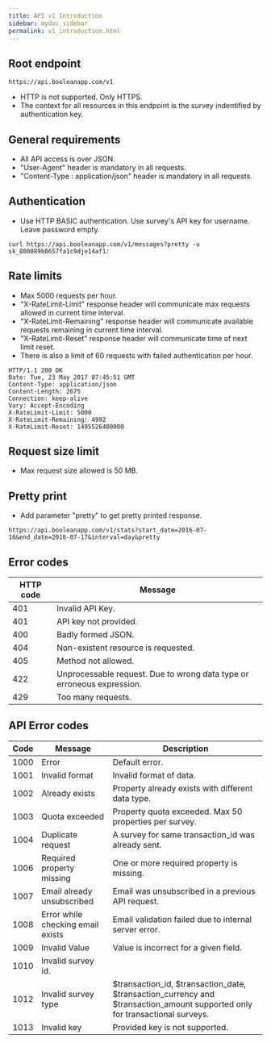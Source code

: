 ```yaml
---
title: API v1 Introduction
sidebar: mydoc_sidebar
permalink: v1_introduction.html
---
```


## Root endpoint

```
https://api.booleanapp.com/v1
```

- HTTP is not supported. Only HTTPS.
- The context for all resources in this endpoint is the survey indentified by authentication key.

## General requirements

- All API access is over JSON.
- "User-Agent" header is mandatory in all requests.
- "Content-Type : application/json" header is mandatory in all requests.

## Authentication

- Use HTTP BASIC authentication. Use survey's API key for username. Leave password empty.

```
curl https://api.booleanapp.com/v1/messages?pretty -u sk_800089b0657fa1c9dje14af1:
```

## Rate limits

- Max 5000 requests per hour.
- "X-RateLimit-Limit" response header will communicate max requests allowed in current time interval.
- "X-RateLimit-Remaining" response header will communicate available requests remaining in current time interval.
- "X-RateLimit-Reset" response header will communicate time of next limit reset.
- There is also a limit of 60 requests with failed authentication per hour.

```
HTTP/1.1 200 OK
Date: Tue, 23 May 2017 07:45:51 GMT
Content-Type: application/json
Content-Length: 2675
Connection: keep-alive
Vary: Accept-Encoding
X-RateLimit-Limit: 5000
X-RateLimit-Remaining: 4992
X-RateLimit-Reset: 1495526400000
```

## Request size limit

- Max request size allowed is 50 MB.

## Pretty print

- Add parameter "pretty" to get pretty printed response.

```
https://api.booleanapp.com/v1/stats?start_date=2016-07-16&end_date=2016-07-17&interval=day&pretty
```


## Error codes

|HTTP code|Message|
|---------|-------|
|401|Invalid API Key.|
|401|API key not provided.|
|400|Badly formed JSON.|
|404|Non-existent resource is requested.|
|405|Method not allowed.|
|422|Unprocessable request. Due to wrong data type or erroneous expression.|
|429|Too many requests.|


## API Error codes

|Code|Message|Description|
|----|-------|-----------|
|1000|Error|Default error.|
|1001|Invalid format|Invalid format of data.|
|1002|Already exists|Property already exists with different data type.|
|1003|Quota exceeded|Property quota exceeded. Max 50 properties per survey.|
|1004|Duplicate request|A survey for same transaction_id was already sent.|
|1006|Required property missing|One or more required property is missing.|
|1007|Email already unsubscribed|Email was unsubscribed in a previous API request.|
|1008|Error while checking email exists|Email validation failed due to internal server error.|
|1009|Invalid Value|Value is incorrect for a given field.|
|1010|Invalid survey id.|
|1012|Invalid survey type|$transaction_id, $transaction_date, $transaction_currency and $transaction_amount supported only for transactional surveys.|
|1013|Invalid key|Provided key is not supported.|
